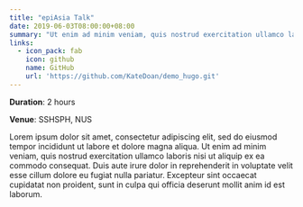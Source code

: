 ```yaml
---
title: "epiAsia Talk"
date: 2019-06-03T08:00:00+08:00
summary: "Ut enim ad minim veniam, quis nostrud exercitation ullamco laboris nisi ut aliquip ex ea commodo consequat." 
links:
  - icon_pack: fab
    icon: github
    name: GitHub
    url: 'https://github.com/KateDoan/demo_hugo.git'
---
```

**Duration**: 2 hours

**Venue**: SSHSPH, NUS

Lorem ipsum dolor sit amet, consectetur adipiscing elit, sed do eiusmod tempor incididunt ut labore et dolore magna aliqua. Ut enim ad minim veniam, quis nostrud exercitation ullamco laboris nisi ut aliquip ex ea commodo consequat. Duis aute irure dolor in reprehenderit in voluptate velit esse cillum dolore eu fugiat nulla pariatur. Excepteur sint occaecat cupidatat non proident, sunt in culpa qui officia deserunt mollit anim id est laborum.
